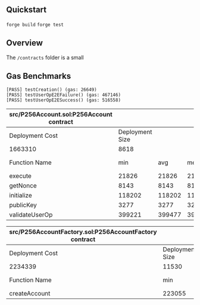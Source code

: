 ## Quickstart

`forge build`
`forge test`

## Overview

The `/contracts` folder is a small 

## Gas Benchmarks

```
[PASS] testCreation() (gas: 26649)
[PASS] testUserOpE2EFailure() (gas: 467146)
[PASS] testUserOpE2ESuccess() (gas: 516558)
```

| src/P256Account.sol:P256Account contract |                 |        |        |        |         |
| ---------------------------------------- | --------------- | ------ | ------ | ------ | ------- |
| Deployment Cost                          | Deployment Size |        |        |        |         |
| 1663310                                  | 8618            |        |        |        |         |
| Function Name                            | min             | avg    | median | max    | # calls |
| execute                                  | 21826           | 21826  | 21826  | 21826  | 1       |
| getNonce                                 | 8143            | 8143   | 8143   | 8143   | 1       |
| initialize                               | 118202          | 118202 | 118202 | 118202 | 3       |
| publicKey                                | 3277            | 3277   | 3277   | 3277   | 1       |
| validateUserOp                           | 399221          | 399477 | 399477 | 399733 | 2       |

| src/P256AccountFactory.sol:P256AccountFactory contract |                 |        |        |        |         |
| ------------------------------------------------------ | --------------- | ------ | ------ | ------ | ------- |
| Deployment Cost                                        | Deployment Size |        |        |        |         |
| 2234339                                                | 11530           |        |        |        |         |
| Function Name                                          | min             | avg    | median | max    | # calls |
| createAccount                                          | 223055          | 223055 | 223055 | 223055 | 3       |
